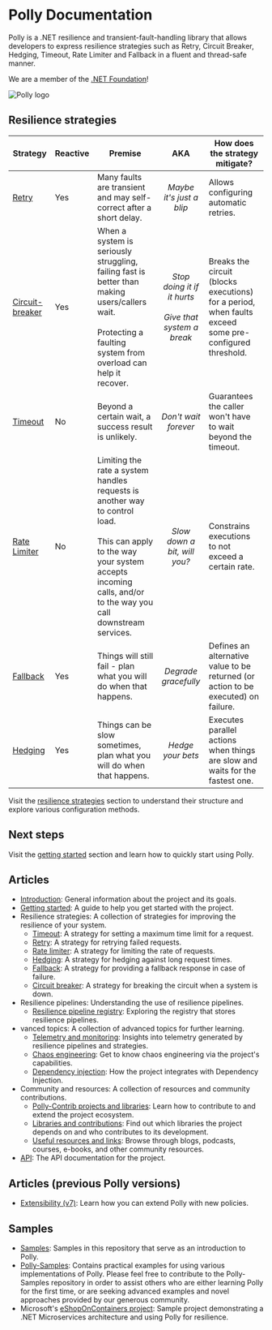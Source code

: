 # Polly Documentation

Polly is a .NET resilience and transient-fault-handling library that allows developers to express resilience strategies such as Retry, Circuit Breaker, Hedging, Timeout, Rate Limiter and Fallback in a fluent and thread-safe manner.

We are a member of the [.NET Foundation](https://www.dotnetfoundation.org/about)!

![Polly logo](https://raw.github.com/App-vNext/Polly/main/Polly-Logo.png)

## Resilience strategies

| Strategy | Reactive | Premise | AKA | How does the strategy mitigate?|
| ------------- | --- | ------------- |:-------------: |------------- |
|[Retry](strategies/retry.md) |Yes|Many faults are transient and may self-correct after a short delay.| *Maybe it's just a blip* |  Allows configuring automatic retries. |
|[Circuit-breaker](strategies/circuit-breaker.md) |Yes|When a system is seriously struggling, failing fast is better than making users/callers wait.  <br/><br/>Protecting a faulting system from overload can help it recover. | *Stop doing it if it hurts* <br/><br/>*Give that system a break* | Breaks the circuit (blocks executions) for a period, when faults exceed some pre-configured threshold. |
|[Timeout](strategies/timeout.md)|No|Beyond a certain wait, a success result is unlikely.| *Don't wait forever*  |Guarantees the caller won't have to wait beyond the timeout. |
|[Rate Limiter](strategies/rate-limiter.md)|No|Limiting the rate a system handles requests is another way to control load. <br/><br/> This can apply to the way your system accepts incoming calls, and/or to the way you call downstream services. | *Slow down a bit, will you?*  |Constrains executions to not exceed a certain rate. |
|[Fallback](strategies/fallback.md)|Yes|Things will still fail - plan what you will do when that happens.| *Degrade gracefully*  |Defines an alternative value to be returned (or action to be executed) on failure. |
|[Hedging](strategies/hedging.md)|Yes|Things can be slow sometimes, plan what you will do when that happens.| *Hedge your bets*  | Executes parallel actions when things are slow and waits for the fastest one.  |

Visit the [resilience strategies](strategies/index.md) section to understand their structure and explore various configuration methods.

## Next steps

Visit the [getting started](getting-started.md) section and learn how to quickly start using Polly.

## Articles

- [Introduction](index.md): General information about the project and its goals.
- [Getting started](getting-started.md): A guide to help you get started with the project.
- Resilience strategies: A collection of strategies for improving the resilience of your system.
  - [Timeout](strategies/timeout.md): A strategy for setting a maximum time limit for a request.
  - [Retry](strategies/retry.md): A strategy for retrying failed requests.
  - [Rate limiter](strategies/rate-limiter.md): A strategy for limiting the rate of requests.
  - [Hedging](strategies/hedging.md): A strategy for hedging against long request times.
  - [Fallback](strategies/fallback.md): A strategy for providing a fallback response in case of failure.
  - [Circuit breaker](strategies/circuit-breaker.md): A strategy for breaking the circuit when a system is down.
- Resilience pipelines: Understanding the use of resilience pipelines.
  - [Resilience pipeline registry](pipelines/resilience-pipeline-registry.md): Exploring the registry that stores resilience pipelines.
- vanced topics: A collection of advanced topics for further learning.
  - [Telemetry and monitoring](advanced/telemetry.md): Insights into telemetry generated by resilience pipelines and strategies.
  - [Chaos engineering](advanced/simmy.md): Get to know chaos engineering via the project's capabilities.
  - [Dependency injection](advanced/dependency-injection.md): How the project integrates with Dependency Injection.
- Community and resources: A collection of resources and community contributions.
  - [Polly-Contrib projects and libraries](community/polly-contrib.md): Learn how to contribute to and extend the project ecosystem.
  - [Libraries and contributions](community/libraries-and-contributions.md): Find out which libraries the project depends on and who contributes to its development.
  - [Useful resources and links](community/resources.md): Browse through blogs, podcasts, courses, e-books, and other community resources.
- [API](api/index.md): The API documentation for the project.

## Articles (previous Polly versions)

- [Extensibility (v7)](v7/extensibility.md): Learn how you can extend Polly with new policies.

## Samples

- [Samples](https://github.com/App-vNext/Polly/tree/main/samples): Samples in this repository that serve as an introduction to Polly.
- [Polly-Samples](https://github.com/App-vNext/Polly-Samples): Contains practical examples for using various implementations of Polly. Please feel free to contribute to the Polly-Samples repository in order to assist others who are either learning Polly for the first time, or are seeking advanced examples and novel approaches provided by our generous community.
- Microsoft's [eShopOnContainers project](https://github.com/dotnet-architecture/eShopOnContainers): Sample project demonstrating a .NET Microservices architecture and using Polly for resilience.
